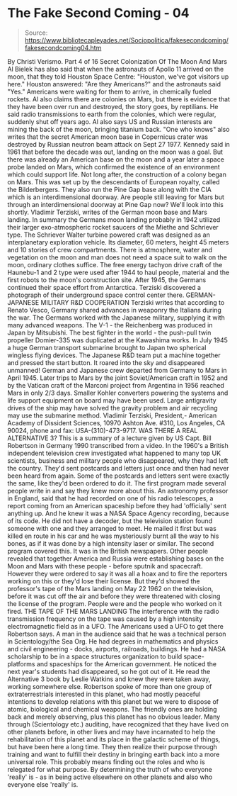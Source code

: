 # The Fake Second Coming - 04

> Source: https://www.bibliotecapleyades.net/Sociopolitica/fakesecondcoming/fakesecondcoming04.htm

By Christi Verismo.
Part 4 of 16
Secret Colonization Of The Moon And
Mars
Al Bielek has also said that when the astronauts of Apollo 11 arrived on the
moon, that they told Houston Space Centre:
"Houston, we've got visitors up here."
Houston answered:
"Are they Americans?" and the astronauts said "Yes."
Americans were waiting for them to arrive, in chemically fueled rockets.
Al also claims there are colonies on Mars, but there is evidence that they have been over run and destroyed, the story goes, by reptilians. He said radio transmissions to earth from the colonies, which were regular, suddenly shut off years ago. Al also says US and Russian interests are mining the back of the moon, bringing titanium back.
"One who knows" also writes that the secret American moon base in Copernicus crater was destroyed by Russian neutron beam attack on Sept 27 1977. Kennedy said in 1961 that before the decade was out, landing on the moon was a goal. But there was already an American base on the moon and a year later a space probe landed on Mars, which confirmed the existence of an environment which could support life.
Not long after, the construction of a colony began on Mars. This was set up by the descendants of European royalty, called the Bilderbergers. They also run the Pine Gap base along with the CIA which is an interdimensional doorway.
Are people still leaving for Mars but through an interdimensional doorway at Pine Gap now?
We'll look into this shortly.
Vladimir Terziski, writes of the German moon base and Mars landing. In summary the Germans moon landing probably in 1942 utilized their larger exo-atmospheric rocket saucers of the Miethe and Schriever type. The Schriever Walter turbine powered craft was designed as an interplanetary exploration vehicle. Its diameter, 60 meters, height 45 meters and 10 stories of crew compartments.
There is atmosphere, water and vegetation on the moon and man does not need a space suit to walk on the moon, ordinary clothes suffice. The free energy tachyon drive craft of the Haunebu-1 and 2 type were used after 1944 to haul people, material and the first robots to the moon's construction site. After 1945, the Germans continued their space effort from Antarctica.
Terziski discovered a
photograph of their underground space control center there.
GERMAN-JAPANESE MILITARY R&D COOPERATION
Terziski writes that according to Renato Vesco, Germany shared advances in
weaponry the Italians during the war. The Germans worked with the Japanese
military, supplying it with many advanced weapons. The V-1 - the Reichenberg
was produced in Japan by Mitsubishi.
The best fighter in the world - the push-pull twin propeller Domier-335 was duplicated at the Kawashima works. In July 1945 a huge German transport submarine brought to Japan two spherical wingless flying devices. The Japanese R&D team put a machine together and pressed the start button. It roared into the sky and disappeared unmanned! German and Japanese crew departed from Germany to Mars in April 1945.
Later trips to Mars by the joint Soviet/American craft in 1952 and by the Vatican craft of the Marconi project from Argentina in 1956 reached Mars in only 2/3 days. Smaller Kohler converters powering the systems and life support equipment on board may have been used. Large antigravity drives of the ship may have solved the gravity problem and air recycling may use the submarine method.
Vladimir Terziski, President,-
American Academy of Dissident Sciences, 10970 Ashton Ave. #310, Los Angeles,
CA 90024,
phone and fax: USA-(310)-473-9717.
WAS THERE A REAL ALTERNATIVE 3?
This is a summary of
a lecture given by US Capt. Bill Robertson in
Germany 1990 transcribed from a video.
In the 1960's a British independent television crew investigated what happened to many top UK scientists, business and military people who disappeared, why they had left the country. They'd sent postcards and letters just once and then had never been heard from again. Some of the postcards and letters sent were exactly the same, like they'd been ordered to do it. The first program made several people write in and say they knew more about this.
An astronomy professor in England, said that he had recorded on one of his radio telescopes, a report coming from an American spaceship before they had 'officially' sent anything up. And he knew it was a NASA Space Agency recording, because of its code. He did not have a decoder, but the television station found someone with one and they arranged to meet. He mailed it first but was killed en route in his car and he was mysteriously burnt all the way to his bones, as if it was done by a high intensity laser or similar.
The second program covered this. It was in the British
newspapers. Other people revealed that together America and Russia were
establishing bases on the Moon and Mars with these people - before sputnik
and spacecraft. However they were ordered to say it was all a hoax and to
fire the reporters working on this or they'd lose their license. But they'd
showed the professor's tape of the Mars landing on May 22 1962 on the
television, before it was cut off the air and before they were threatened
with closing the license of the program. People were and the people who
worked on it fired.
THE TAPE OF THE MARS LANDING
The interference with the radio transmission frequency on the tape was
caused by a high intensity electromagnetic field as in a UFO. The Americans
used a UFO to get there Robertson says. A man in the audience said that he
was a technical person in Scientology/the Sea Org. He had degrees in
mathematics and physics and civil engineering -
docks, airports, railroads, buildings.
He had a NASA scholarship to be in a space structures organization to build space-platforms and spaceships for the American government. He noticed the next year's students had disappeared, so he got out of it. He read the Alternative 3 book by Leslie Watkins and knew they were taken away, working somewhere else. Robertson spoke of more than one group of extraterrestrials interested in this planet, who had mostly peaceful intentions to develop relations with this planet but we were to dispose of atomic, biological and chemical weapons.
The friendly ones are holding back and merely observing, plus this planet has no obvious leader. Many through (Scientology etc.) auditing, have recognized that they have lived on other planets before, in other lives and may have incarnated to help the rehabilitation of this planet and its place in the galactic scheme of things, but have been here a long time.
They then realize their purpose through training and want to fulfill their destiny in bringing earth back into a more universal role. This probably means finding out the roles and who is relegated for what purpose. By determining the truth of who everyone 'really' is - as in being active elsewhere on other planets and also who everyone else 'really' is.
